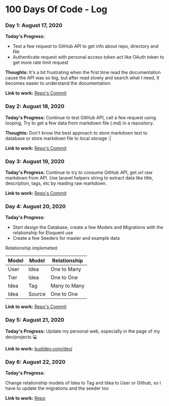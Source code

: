 # 100 Days Of Code - Log
<!--
### Day 0: February 30, 2016 (Example 1)
##### (delete me or comment me out)

**Today's Progress**: Fixed CSS, worked on canvas functionality for the app.

**Thoughts:** I really struggled with CSS, but, overall, I feel like I am slowly getting better at it. Canvas is still new for me, but I managed to figure out some basic functionality.

**Link to work:** [Calculator App](http://www.example.com)

### Day 0: February 30, 2016 (Example 2)
##### (delete me or comment me out)

**Today's Progress**: Fixed CSS, worked on canvas functionality for the app.

**Thoughts**: I really struggled with CSS, but, overall, I feel like I am slowly getting better at it. Canvas is still new for me, but I managed to figure out some basic functionality.

**Link(s) to work**: [Calculator App](http://www.example.com)


### Day 1: June 27, 2020

**Today's Progress**: I've gone through many exercises on FreeCodeCamp.

**Thoughts** I've recently started coding, and it's a great feeling when I finally solve an algorithm challenge after a lot of attempts and hours spent.

**Link(s) to work**
1. [Find the Longest Word in a String](https://www.freecodecamp.com/challenges/find-the-longest-word-in-a-string)
2. [Title Case a Sentence](https://www.freecodecamp.com/challenges/title-case-a-sentence)
-->

### Day 1: August 17, 2020

**Today's Progress:**

- Test a few request to GitHub API to get info about repo, directory and file 
- Authenticate request with personal access token act like OAuth token to get more rate limit request

**Thoughts:** It's a bit frustrating when the first time read the documentation cause the API was so big, but after read slowly and search what I need, It becomes easier to understand the documentation.

**Link to work:** [Repo's Commit](https://github.com/budimanfajarf/project-ideas/commit/704b6a25a23db599ef41d825da9ed516d86d276e)


### Day 2: August 18, 2020

**Today's Progress:** Continue to test GitHub API, call a few request using looping, Try to get a few data from markdown file (.md) in a repository.

**Thoughts:** Don't know the best approach to store markdown text to database or store markdown file to local storage :|

**Link to work:** [Repo's Commit](https://github.com/budimanfajarf/project-ideas/commit/b788a9904a2727e44edea6214a452c4fbeb3ecc4)

### Day 3: August 19, 2020

**Today's Progress:** Continue to try to consume GitHub API, get url raw markdown from API. Use laravel helpers string to extract data like title, description, tags, etc by reading raw markdown.

**Link to work:** [Repo's Commit](https://github.com/budimanfajarf/project-ideas/commit/b8895c572a92b5d414f326e4cc72770ec1a7bc48)


### Day 4: August 20, 2020 

**Today's Progress:** 

- Start design the Database, create a few Models and Migrations with the relationship for Eloquent use
- Create a few Seeders for master and example data

Relationship implemeted: 

| Model | Model | Relationship |
| --- | --- | --- |
| User | Idea | One to Many |
| Tier | Idea | One to One |
| Idea | Tag | Many to Many |
| Idea | Source | One to One |

**Link to work:** [Repo's Commit](https://github.com/budimanfajarf/project-ideas/commit/be3f2bcaae9042bcbcb274e7f3adaf3f2fc7d3e1)

### Day 5: August 21, 2020 

**Today's Progress:** Update my personal web, especially in the page of my dev/projects 💻

**Link to work:** [budidev.com/dev/](https://budidev.com/dev/ "Development/Project by Budiman Fajar Firdaus")

### Day 6: August 22, 2020 

**Today's Progress:** 

Change relationship models of Idea to Tag and Idea to User or Github, so I have to update the migrations and the seeder too

**Link to work:** [Repo](https://github.com/budimanfajarf/project-ideas)
